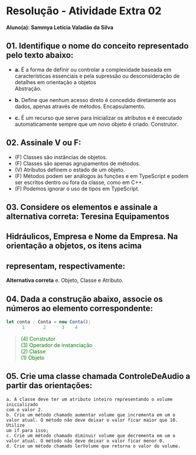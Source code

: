 # Resolução - Atividade Extra 02

**Aluno(a): Sammya Letícia Valadão da Silva**

## 01. Identifique o nome do conceito representado pelo texto abaixo:

- **a.** É a forma de definir ou controlar a complexidade baseada em características essenciais e pela supressão ou desconsideração de detalhes em orientação a objetos  
  Abstração.
  
- **b.** Define que nenhum acesso direto é concedido diretamente aos dados, apenas através de métodos.
  Encapsulamento.
  
- **c.** É um recurso que serve para inicializar os atributos e é executado automaticamente sempre que um novo objeto é criado.
  Construtor.

## 02. Assinale V ou F:

- (F) Classes são instâncias de objetos.
- (F) Classes são apenas agrupamentos de métodos.
- (V) Atributos definem o estado de um objeto.
- (F) Métodos podem ser análogos às funções e em TypeScript e podem ser escritos dentro ou fora da classe, como em C++.
- (F) Podemos ignorar o uso de tipos em TypeScript.

## 03. Considere os elementos e assinale a alternativa correta: Teresina Equipamentos
## Hidráulicos, Empresa e Nome da Empresa. Na orientação a objetos, os itens acima
## representam, respectivamente:

**Alternativa correta** e. Objeto, Classe e Atributo.

## 04. Dada a construção abaixo, associe os números ao elemento correspondente:

```TypeScript
let conta : Conta = new Conta();
      1       2      3    4
````
> <span style="color:green">(4) Construtor <br>
> (3) Operador de instanciação <br>
> (2) Classe <br>
> (1) Objeto </span>

## 05. Crie uma classe chamada ControleDeAudio a partir das orientações:
    a. A classe deve ter um atributo inteiro representando o volume inicializado
    com o valor 2.
    b. Crie um método chamado aumentar volume que incrementa em um o
    valor atual. O método não deve deixar o valor ficar maior que 10. Utilize
    um if para isso;
    c. Crie um método chamado diminuir volume que decrementa em um o
    valor atual. O método não deve deixar o valor ficar menor 0.
    d. Crie um método chamado lerVolume que retorna o valor do volume.

